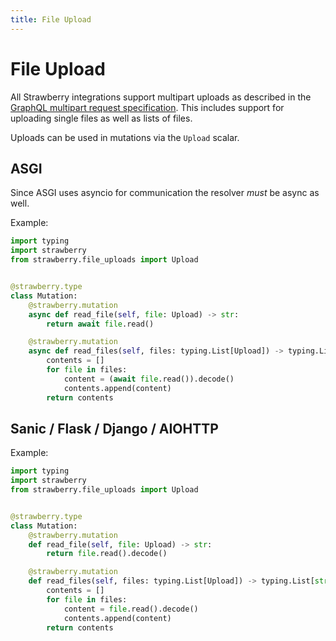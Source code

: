 ```yaml
---
title: File Upload
---
```


# File Upload

All Strawberry integrations support multipart uploads as described in the
[GraphQL multipart request specification](https://github.com/jaydenseric/graphql-multipart-request-spec).
This includes support for uploading single files as well as lists of files.

Uploads can be used in mutations via the `Upload` scalar.

## ASGI

Since ASGI uses asyncio for communication the resolver _must_ be async as well.

Example:

```python
import typing
import strawberry
from strawberry.file_uploads import Upload


@strawberry.type
class Mutation:
    @strawberry.mutation
    async def read_file(self, file: Upload) -> str:
        return await file.read()

    @strawberry.mutation
    async def read_files(self, files: typing.List[Upload]) -> typing.List[str]:
        contents = []
        for file in files:
            content = (await file.read()).decode()
            contents.append(content)
        return contents
```

## Sanic / Flask / Django / AIOHTTP

Example:

```python
import typing
import strawberry
from strawberry.file_uploads import Upload


@strawberry.type
class Mutation:
    @strawberry.mutation
    def read_file(self, file: Upload) -> str:
        return file.read().decode()

    @strawberry.mutation
    def read_files(self, files: typing.List[Upload]) -> typing.List[str]:
        contents = []
        for file in files:
            content = file.read().decode()
            contents.append(content)
        return contents
```
